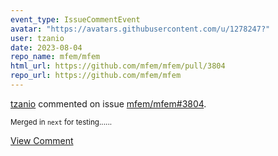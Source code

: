 ```yaml
---
event_type: IssueCommentEvent
avatar: "https://avatars.githubusercontent.com/u/1278247?"
user: tzanio
date: 2023-08-04
repo_name: mfem/mfem
html_url: https://github.com/mfem/mfem/pull/3804
repo_url: https://github.com/mfem/mfem
---
```


<a href='https://github.com/tzanio' target='_blank'>tzanio</a> commented on issue <a href='https://github.com/mfem/mfem/pull/3804' target='_blank'>mfem/mfem#3804</a>.

<small>Merged in `next` for testing......</small>

<a href='https://github.com/mfem/mfem/pull/3804' target='_blank'>View Comment</a>